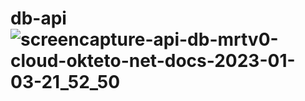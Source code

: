 # db-api![screencapture-api-db-mrtv0-cloud-okteto-net-docs-2023-01-03-21_52_50](https://user-images.githubusercontent.com/57659923/210560444-3c47f02e-16d0-499d-8f14-f47e90d71a2f.png)
